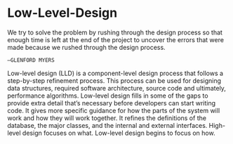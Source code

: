 # Low-Level-Design

We try to solve the problem by rushing through the design process so that enough time is left at the end of the project to uncover the errors that were made because we rushed through the design process.

    —GLENFORD MYERS


Low-level design (LLD) is a component-level design process that follows a step-by-step refinement process. This process can be used for designing data structures, required software architecture, source code and ultimately, performance algorithms.
Low-level design fills in some of the gaps to provide extra detail that’s necessary before developers can start writing code. It gives more specific guidance for how the parts of the system will work and how they will work together. It refines the definitions of the database, the major classes, and the internal and external interfaces.
High-level design focuses on what. Low-level design begins to focus on how.
